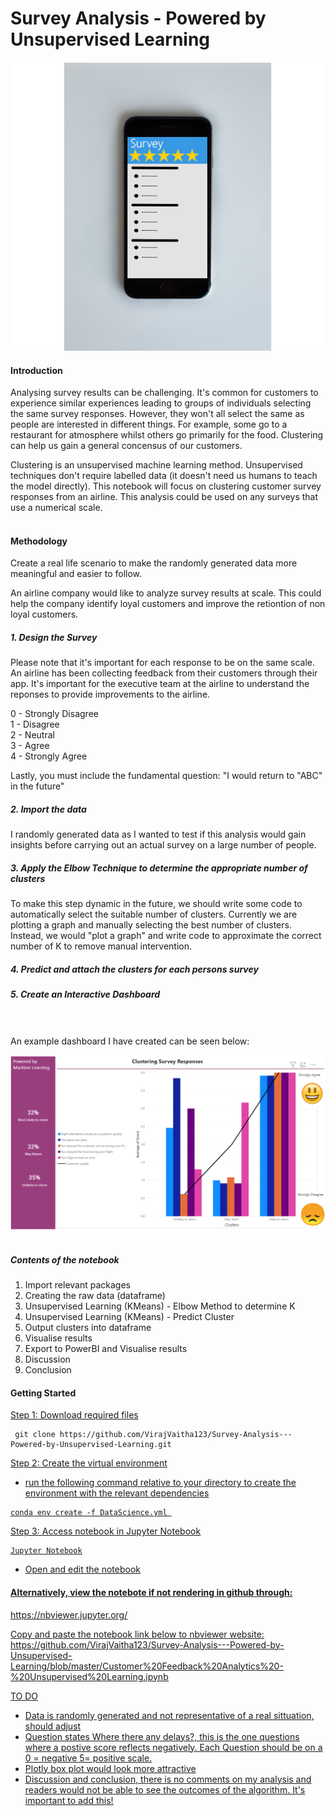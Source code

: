 # Survey Analysis - Powered by Unsupervised Learning


![Test](https://github.com/VirajVaitha123/Survey-Analysis---Powered-by-Unsupervised-Learning/blob/master/Images/Phone.png)


#### Introduction

Analysing survey results can be challenging. It's common for customers to experience similar experiences leading to groups of individuals selecting the same survey responses. However, they won't all select the same as people are interested in different things. For example, some go to a restaurant for atmosphere whilst others go primarily for the food. Clustering can help us gain a general concensus of our customers.

Clustering is an unsupervised machine learning method. Unsupervised techniques don't require labelled data (it doesn't need us humans to teach the model directly). This notebook will focus on clustering customer survey responses from an airline. This analysis could be used on any surveys that use a numerical scale.
<br>
<br>

#### Methodology

Create a real life scenario to make the randomly generated data more meaningful and easier to follow.

An airline company would like to analyze survey results at scale. This could help the company identify loyal customers and improve the retiontion of non loyal customers.

##### 1. Design the Survey

Please note that it's important for each response to be on the same scale. An airline has been collecting feedback from their customers through their app. It's important for the executive team at the airline to understand the reponses to provide improvements to the airline.


0 - Strongly Disagree <br>
1 - Disagree <br>
2 - Neutral <br>
3 - Agree <br>
4 - Strongly Agree 

Lastly, you must include the fundamental question:
"I would return to "ABC" in the future"

##### 2. Import the data 
I randomly generated data as I wanted to test if this analysis would gain insights before carrying out an actual survey on a large number of people.

##### 3. Apply the Elbow Technique to determine the appropriate number of clusters 
To make this step dynamic in the future, we should write some code to automatically select the suitable number of clusters.
Currently we are plotting a graph and manually selecting the best number of clusters.
Instead, we would "plot a graph" and write code to approximate the correct number of K to remove manual intervention.

##### 4. Predict and attach the clusters for each persons survey

##### 5. Create an Interactive Dashboard
<br>
<br>
An example dashboard I have created can be seen below:


![dashboard](https://github.com/VirajVaitha123/Survey-Analysis---Powered-by-Unsupervised-Learning/blob/master/Images/dashboard.PNG)
<br>
<br>

##### Contents of the notebook
1. Import relevant packages
2. Creating the raw data (dataframe)
3. Unsupervised Learning (KMeans) - Elbow Method to determine K
4. Unsupervised Learning (KMeans) - Predict Cluster
7. Output clusters into dataframe 
8. Visualise results
9. Export to PowerBI and Visualise results
11. Discussion
12. Conclusion

#### Getting Started

<u> Step 1: Download required files </u> <br>

```
 git clone https://github.com/VirajVaitha123/Survey-Analysis---Powered-by-Unsupervised-Learning.git
```


<u> Step 2: Create the virtual environment <br>
- run the following command relative to your directory to create the environment with the relevant dependencies <br>

```
conda env create -f DataScience.yml 
```
<u> Step 3: Access notebook in Jupyter Notebook <br>
```
Jupyter Notebook
```
- Open and edit the notebook <br>

#### Alternatively, view the notebote if not rendering in github through:
https://nbviewer.jupyter.org/

Copy and paste the notebook link below to nbviewer website:
https://github.com/VirajVaitha123/Survey-Analysis---Powered-by-Unsupervised-Learning/blob/master/Customer%20Feedback%20Analytics%20-%20Unsupervised%20Learning.ipynb

TO DO
- Data is randomly generated and not representative of a real sittuation, should adjust
- Question states Where there any delays?, this is the one questions where a postive score reflects negatively. Each Question should be on a 0 = negative 5= positive scale.
- Plotly box plot would look more attractive
- Discussion and conclusion, there is no comments on my analysis and readers would not be able to see the outcomes of the algorithm. It's important to add this!
